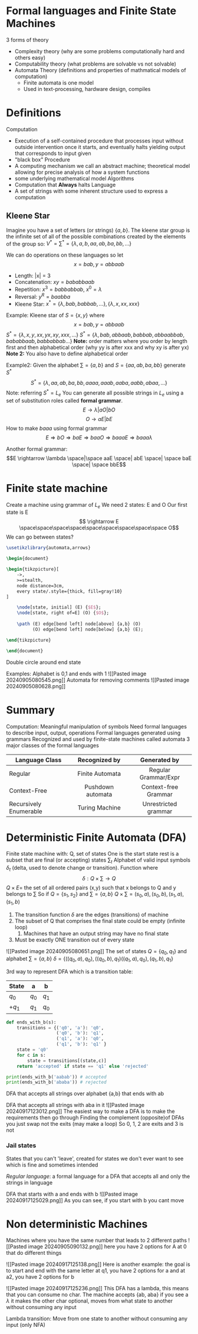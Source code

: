 # Formal languages and Finite State Machines
3 forms of theory
* Complexity theory (why are some problems computationally hard and others easy)
* Computability theory (what problems are solvable vs not solvable)
* Automata Theory (definitions and properties of mathmatical models of computation)
	* Finite automata is one model
	* Used in text-processing, hardware design, compiles

# Definitions
Computation
* Execution of a self-contained procedure that processes input without outside intervention once it starts, and eventually halts yielding output that corresponds to input given
* "black box"
Procedure
* A computing mechanism we call an abstract machine; theoretical model allowing for precise analysis of how a system functions
* some underlying mathematical model
Algorithms 
* Computation that **Always** halts
Language
* A set of strings with some inherent structure used to express a computation



## Kleene Star
Imagine you have a set of letters (or strings) $\{a,b\}$. The kleene star group is the infinite set of all of the possible combinations created by the elements of the group so:
$V^{*}= \sum^{*}= \{ \lambda, a, b, aa, ab, ba, bb, ...\}$

We can do operations on these languages so let 
$$x = bab, y = abbaab $$
- Length: |x| = 3
- Concatenation: $xy = bababbaab$
- Repetition: $x^{3} = babbabbab$, $x^{0} = \lambda$
- Reversal: $y^{R} = baabba$
- Kleene Star: $x^{*}=\{\lambda,bab,babbab,...\}, \{\lambda, x, xx, xxx\}$

Example: Kleene star of $S = \{x,y\}$ where
$$x = bab, y = abbaab $$
$S^{*} = \{\lambda, x, y, xx, yx, xy, xxx,...\}$
$S^{*} = \{\lambda, bab, abbaab, babbab, abbaabbab, bababbaab, babbabbab...\}$
**Note:** order matters where you order by length first and then alphabetical order (why yy is after xxx and why xy is after yx)
**Note 2:** You also have to define alphabetical order

Example2: Given the alphabet $\sum = \{a,b\}$ and $S = \{aa,ab,ba,bb\}$
generate $S^{*}$
$$S^{*}=\{\lambda, aa, ab, ba, bb, aaaa, aaab, aaba, aabb, abaa,...\}
$$
Note: referring $S^{*} = L_{e}$ 
You can generate all possible strings in $L_{e}$ using a set of substitution roles called **formal grammar**. 
$$E \rightarrow \lambda | aO | bO$$
$$ O \rightarrow aE | bE$$
How to make $baaa$ using formal grammar
$$E \Rightarrow bO \Rightarrow baE \Rightarrow baaO \Rightarrow baaaE \Rightarrow baaa\lambda$$

Another formal grammar:
$$E \rightarrow \lambda \space|\space aaE \space| abE \space| \space baE \space| \space bbE$$
# Finite state machine

Create a machine using grammar of $L_{e}$
We need 2 states: E and O
Our first state is E
$$ \rightarrow E \space\space\space\space\space\space\space\space\space O$$
We can go between states?
```tikz
\usetikzlibrary{automata,arrows}

\begin{document}

\begin{tikzpicture}[
    ->,
    >=stealth,
    node distance=3cm,
    every state/.style={thick, fill=gray!10}
]

    \node[state, initial] (E) {$E$};
    \node[state, right of=E] (O) {$O$};
    
    \path (E) edge[bend left] node[above] {a,b} (O)
          (O) edge[bend left] node[below] {a,b} (E);

\end{tikzpicture}

\end{document}
```
Double circle around end state

Examples:
Alphabet is 0,1 and ends with 1
![[Pasted image 20240905080545.png]]
Automata for removing comments
![[Pasted image 20240905080628.png]]
# Summary
Computation: Meaningful manipulation of symbols
	Need formal languages to describe input, output, operations
Formal languages generated using grammars
Recognized and used by finite-state machines called automata
3 major classes of the formal languages


| Language Class         |   Recognized by   |     Generated by     |
| ---------------------- | :---------------: | :------------------: |
| Regular                |  Finite Automata  | Regular Grammar/Expr |
| Context-Free           | Pushdown automata | Context-free Grammar |
| Recursively Enumerable |  Turing Machine   | Unrestricted grammar |

# Deterministic Finite Automata (DFA)
Finite state machine with:
	Q, set of states
		One is the start state 
		rest is a subset that are final (or accepting) states
	$\sum_{t}$  Alphabet of valid input symbols
	$\delta_{t}$ (delta, used to denote change or transition). Function where
$$\delta : Q \times \sum \rightarrow Q$$
$Q \times E =$ the set of all ordered pairs (x,y) such that x belongs to Q and y belongs to $\sum$ 
So if $Q = \{s_{1}, s_{2}\}$ and $\sum = \{a,b\}$ 
$Q \times \sum = (s_{0},a),(s_{0},b), (s_{1},a), (s_{1},b)$

1. The transition function $\delta$ are the edges (transitions) of machine
2. The subset of Q that comprises the final state could be empty (infinite loop)
	1. Machines that have an output string may have no final state
3. Must be exactly ONE transition out of every state

![[Pasted image 20240905080651.png]]
The set of states $Q = \{q_{0}, q_{1}\}$  and alphabet $\sum = \{a,b\}$
$\delta = \{((q_{0}, a), q_{0}), ((q_{0}, b), q_{1}) ((q_{1}, a), q_{0}), (q_{1}, b), q_{1} \}$ 

3rd way to represent DFA which is a transition table: 

| State  | a     | b     |
| ------ | ----- | ----- |
| $q_0$  | $q_0$ | $q_1$ |
| $+q_1$ | $q_1$ | $q_0$ |

```python
def ends_with_b(s):
	transitions = {('q0', 'a'): 'q0',
				   ('q0', 'b'): 'q1',
				   ('q1', 'a'): 'q0',
				   ('q1', 'b'): 'q1' }
	state = 'q0'
	for c in s:
		state = transitions[(state,c)]
	return 'accepted' if state == 'q1' else 'rejected'

print(ends_with_b('aabab')) # accepted
print(ends_with_b('ababa')) # rejected
```

DFA that accepts all strings over alphabet {a,b} that ends with ab

DFA that accepts all strings with aba in it 
![[Pasted image 20240917123012.png]]
The easiest way to make a DFA is to make the requirements then go through 
Finding the complement (opposite)of DFAs you just swap not the exits
(may make a loop)
So 0, 1, 2 are exits and 3 is not

### Jail states 
States that you can't 'leave', created for states we don't ever want to see which is fine and sometimes intended

*Regular language*: a formal language for a DFA that accepts all and only the strings in language

DFA that starts with a and ends with b
![[Pasted image 20240917125029.png]]
As you can see, if you start with b you cant move
# Non deterministic Machines
Machines where you have the same number that leads to 2 different paths
![[Pasted image 20240905090132.png]]
here you have 2 options for A at 0 that do different things

![[Pasted image 20240917125138.png]]
Here is another example: the goal is to start and end with the same letter
at q1, you have 2 options for a and at a2, you have 2 options for b

![[Pasted image 20240917125236.png]]
This DFA has a lambda, this means that you can consume no char. The machine accepts {ab, aba}
if you see a $\lambda$ it makes the other char optional, moves from what state to another without consuming any input

Lambda transition: Move from one state to another without consuming any input (only NFA)